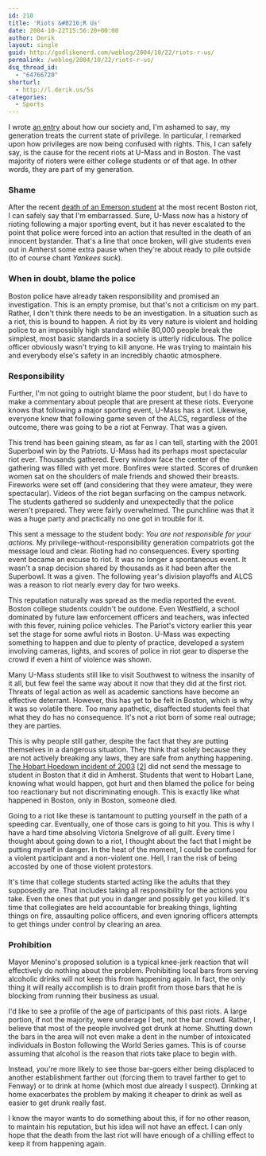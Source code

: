```yaml
---
id: 210
title: 'Riots &#8216;R Us'
date: 2004-10-22T15:56:20+00:00
author: Derik
layout: single
guid: http://godlikenerd.com/weblog/2004/10/22/riots-r-us/
permalink: /weblog/2004/10/22/riots-r-us/
dsq_thread_id:
  - "64766720"
shorturl:
  - http://l.derik.us/5s
categories:
  - Sports
---
```

I wrote [an entry](/weblog/2004/07/29/entitlement-and-the-lack-of-responsibility/) about how our society and, I'm ashamed to say, my generation treats the current state of privilege. In particular, I remarked upon how privileges are now being confused with rights. This, I can safely say, is the cause for the recent riots at U-Mass and in Boston. The vast majority of rioters were either college students or of that age. In other words, they are part of my generation.

### Shame

After the recent [death of an Emerson student](http://sports.yahoo.com/mlb/news?slug=ap-redsox-fandeath&prov=ap&type=lgns) at the most recent Boston riot, I can safely say that I'm embarrassed. Sure, U-Mass now has a history of rioting following a major sporting event, but it has never escalated to the point that police were forced into an action that resulted in the death of an innocent bystander. That's a line that once broken, will give students even out in Amherst some extra pause when they're about ready to pile outside (to of course chant _Yankees suck_).

### When in doubt, blame the police

Boston police have already taken responsibility and promised an investigation. This is an empty promise, but that's not a criticism on my part. Rather, I don't think there needs to be an investigation. In a situation such as a riot, this is bound to happen. A riot by its very nature is violent and holding police to an impossibly high standard while 80,000 people break the simplest, most basic standards in a society is utterly ridiculous. The police officer obviously wasn't trying to kill anyone. He was trying to maintain his and everybody else's safety in an incredibly chaotic atmosphere.

### Responsibility

Further, I'm not going to outright blame the poor student, but I do have to make a commentary about people that are present at these riots. Everyone knows that following a major sporting event, U-Mass has a riot. Likewise, everyone knew that following game seven of the ALCS, regardless of the outcome, there was going to be a riot at Fenway. That was a given.

This trend has been gaining steam, as far as I can tell, starting with the 2001 Superbowl win by the Patriots. U-Mass had its perhaps most spectacular riot ever. Thousands gathered. Every window face the center of the gathering was filled with yet more. Bonfires were started. Scores of drunken women sat on the shoulders of male friends and showed their breasts. Fireworks were set off (and considering that they were amateur, they were spectacular). Videos of the riot began surfacing on the campus network. The students gathered so suddenly and unexpectedly that the police weren't prepared. They were fairly overwhelmed. The punchline was that it was a huge party and practically no one got in trouble for it.

This sent a message to the student body: _You are not responsible for your actions._ My privilege-without-responsibility generation compatriots got the message loud and clear. Rioting had no consequences. Every sporting event became an excuse to riot. It was no longer a spontaneous event. It wasn't a snap decision shared by thousands as it had been after the Superbowl. It was a given. The following year's division playoffs and ALCS was a reason to riot nearly every day for two weeks.

This reputation naturally was spread as the media reported the event. Boston college students couldn't be outdone. Even Westfield, a school dominated by future law enforcement officers and teachers, was infected with this fever, ruining police vehicles. The Pariot's victory earlier this year set the stage for some awful riots in Boston. U-Mass was expecting something to happen and due to plenty of practice, developed a system involving cameras, lights, and scores of police in riot gear to disperse the crowd if even a hint of violence was shown.

Many U-Mass students still like to visit Southwest to witness the insanity of it all, but few feel the same way about it now that they did at the first riot. Threats of legal action as well as academic sanctions have become an effective deterrant. However, this has yet to be felt in Boston, which is why it was so volatile there. Too many apathetic, disaffected students feel that what they do has no consequence. It's not a riot born of some real outrage; they are parties.

This is why people still gather, despite the fact that they are putting themselves in a dangerous situation. They think that solely because they are not actively breaking any laws, they are safe from anything happening. [The Hobart Hoedown incident of 2003](http://www.massnews.com/2003_Editions/5_May/050603_mn_umass_lives_up_to_rep.shtml) [[2](http://www.umass.edu/chronicle/archives/03/05-09/riot.html)] did not send the message to student in Boston that it did in Amherst. Students that went to Hobart Lane, knowing what would happen, got hurt and then blamed the police for being too reactionary but not discriminating enough. This is exactly like what happened in Boston, only in Boston, someone died.

Going to a riot like these is tantamount to putting yourself in the path of a speeding car. Eventually, one of those cars is going to hit you. This is why I have a hard time absolving Victoria Snelgrove of all guilt. Every time I thought about going down to a riot, I thought about the fact that I might be putting myself in danger. In the heat of the moment, I could be confused for a violent participant and a non-violent one. Hell, I ran the risk of being accosted by one of those violent protestors.

It's time that college students started acting like the adults that they supposedly are. That includes taking all responsibility for the actions you take. Even the ones that put you in danger and possibly get you killed. It's time that collegiates are held accountable for breaking things, lighting things on fire, assaulting police officers, and even ignoring officers attempts to get things under control by clearing an area.

### Prohibition

Mayor Menino's proposed solution is a typical knee-jerk reaction that will effectively do nothing about the problem. Prohibiting local bars from serving alcoholic drinks will not keep this from happening again. In fact, the only thing it will really accomplish is to drain profit from those bars that he is blocking from running their business as usual.

I'd like to see a profile of the age of participants of this past riots. A large portion, if not the majority, were underage I bet, not the bar crowd. Rather, I believe that most of the people involved got drunk at home. Shutting down the bars in the area will not even make a dent in the number of intoxicated individuals in Boston following the World Series games. This is of course assuming that alcohol is the reason that riots take place to begin with.

Instead, you're more likely to see those bar-goers either being displaced to another establishment farther out (forcing them to travel farther to get to Fenway) or to drink at home (which most due already I suspect). Drinking at home exacerbates the problem by making it cheaper to drink as well as easier to get drunk really fast.

I know the mayor wants to do something about this, if for no other reason, to maintain his reputation, but his idea will not have an effect. I can only hope that the death from the last riot will have enough of a chilling effect to keep it from happening again.